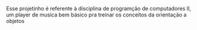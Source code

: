 Esse projetinho é referente à disciplina de programção de computadores II, um player de musica bem básico pra treinar os conceitos da orientação a objetos
